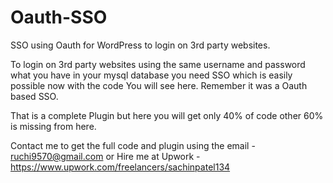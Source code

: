 # Oauth-SSO
SSO using Oauth for WordPress to login on 3rd party websites.

To login on 3rd party websites using the same username and password what you have in your mysql database you need SSO which is easily possible now with the code You will see here. Remember it was a Oauth based SSO.

That is a complete Plugin but here you will get only 40% of code other 60% is missing from here.

Contact me to get the full code and plugin using the email - ruchi9570@gmail.com or Hire me at Upwork - https://www.upwork.com/freelancers/sachinpatel134
